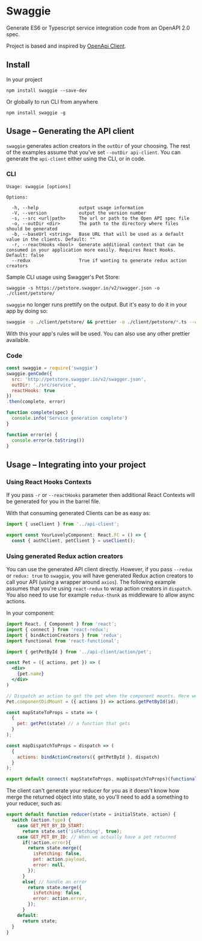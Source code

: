# Swaggie

Generate ES6 or Typescript service integration code from an OpenAPI 2.0 spec.

Project is based and inspired by [OpenApi Client](https://github.com/mikestead/openapi-client).

## Install

In your project

    npm install swaggie --save-dev

Or globally to run CLI from anywhere

    npm install swaggie -g

## Usage – Generating the API client

`swaggie` generates action creators in the `outDir` of your choosing. The rest of the examples assume that you've set `--outDir api-client`. You can generate the `api-client` either using the CLI, or in code.

### CLI

```
Usage: swaggie [options]

Options:

  -h, --help               output usage information
  -V, --version            output the version number
  -s, --src <url|path>     The url or path to the Open API spec file
  -o, --outDir <dir>       The path to the directory where files should be generated
  -b, --baseUrl <string>   Base URL that will be used as a default value in the clients. Default: ""
  -r, --reactHooks <bool>  Generate additional context that can be consumed in your application more easily. Requires React Hooks. Default: false
  --redux                  True if wanting to generate redux action creators
```

Sample CLI usage using Swagger's Pet Store:

```
swaggie -s https://petstore.swagger.io/v2/swagger.json -o ./client/petstore/
```

`swaggie` no longer runs prettify on the output. But it's easy to do it in your app by doing so:

```bash
swaggie -o ./client/petstore/ && prettier -o ./client/petstore/*.ts --write`
```

With this your app's rules will be used. You can also use any other prettier available.

### Code

```javascript
const swaggie = require('swaggie')
swaggie.genCode({
  src: 'http://petstore.swagger.io/v2/swagger.json',
  outDir: './src/service',
  reactHooks: true
})
.then(complete, error)

function complete(spec) {
  console.info('Service generation complete')
}

function error(e) {
  console.error(e.toString())
}
```

## Usage – Integrating into your project

### Using React Hooks Contexts

If you pass `-r` or `--reactHooks` parameter then additional React Contexts will be generated for you in the barrel file.

With that consuming generated Clients can be as easy as:

```javascript
import { useClient } from '../api-client';

export const YourLovelyComponent: React.FC = () => {
  const { authClient, petClient } = useClient();
```

### Using generated Redux action creators

You can use the generated API client directly. However, if you pass `--redux` or `redux: true` to `swaggie`, you will have generated Redux action creators to call your API (using a wrapper around `axios`). The following example assumes that you're using `react-redux` to wrap action creators in `dispatch`. You also need to use for example `redux-thunk` as middleware to allow async actions.

In your component:

```jsx
import React, { Component } from 'react';
import { connect } from 'react-redux';
import { bindActionCreators } from 'redux';
import functional from 'react-functional';

import { getPetById } from '../api-client/action/pet';

const Pet = ({ actions, pet }) => (
  <div>
    {pet.name}
  </div>
)

// Dispatch an action to get the pet when the component mounts. Here we're using 'react-functional', but this could also be done using the class componentDidMount method
Pet.componentDidMount = ({ actions }) => actions.getPetById(id);

const mapStateToProps = state => (
  {
    pet: getPet(state) // a function that gets
  }
);

const mapDispatchToProps = dispatch => (
  {
    actions: bindActionCreators({ getPetById }, dispatch)
  }
);

export default connect( mapStateToProps, mapDispatchToProps)(functional(Pet));
```

The client can't generate your reducer for you as it doesn't know how merge the returned object into state, so you'll need to add a something to your reducer, such as:

```jsx
export default function reducer(state = initialState, action) {
  switch (action.type) {
    case GET_PET_BY_ID_START:
      return state.set('isFetching', true);
    case GET_PET_BY_ID: // When we actually have a pet returned
      if(!action.error){
        return state.merge({
          isFetching: false,
          pet: action.payload,
          error: null,
        });
      }
      else{ // handle an error
        return state.merge({
          isFetching: false,
          error: action.error,
        });
      }
    default:
      return state;
  }
}
```

